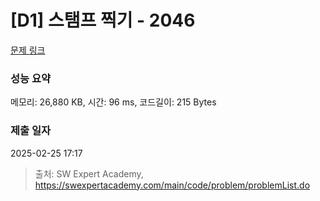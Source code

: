 # [D1] 스탬프 찍기 - 2046 

[문제 링크](https://swexpertacademy.com/main/code/problem/problemDetail.do?contestProbId=AV5QKdT6AyYDFAUq) 

### 성능 요약

메모리: 26,880 KB, 시간: 96 ms, 코드길이: 215 Bytes

### 제출 일자

2025-02-25 17:17



> 출처: SW Expert Academy, https://swexpertacademy.com/main/code/problem/problemList.do